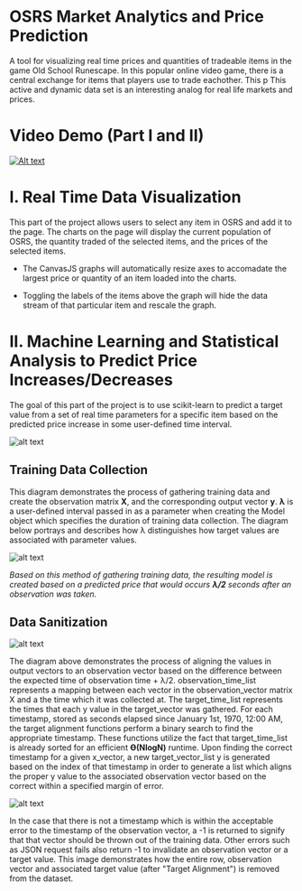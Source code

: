 OSRS Market Analytics and Price Prediction
======

A tool for visualizing real time prices and quantities of tradeable items in the game Old School Runescape. In this popular online video game, there is a central exchange for items that players use to trade eachother. This p This active and dynamic data set is an interesting analog for real life markets and prices. 


# Video Demo (Part I and II)
[![Alt text](http://i3.ytimg.com/vi/M8LtCLca1m8/maxresdefault.jpg)](https://www.youtube.com/watch?v=M8LtCLca1m8)

# I. Real Time Data Visualization

This part of the project allows users to select any item in OSRS and add it to the page. The charts on the page will display the current population of OSRS, the quantity traded of the selected items, and the prices of the selected items.

- The CanvasJS graphs will automatically resize axes to accomadate the largest price or quantity of an item loaded into the charts.

- Toggling the labels of the items above the graph will hide the data stream of that particular item and rescale the graph.


# II. Machine Learning and Statistical Analysis to Predict Price Increases/Decreases

The goal of this part of the project is to use scikit-learn to predict a target value from a set of real time parameters for a specific item based on the predicted price increase in some user-defined time interval.

![alt text](https://i.imgur.com/MKz7XpI.png)

## Training Data Collection

This diagram demonstrates the process of gathering training data and create the observation matrix **X**, and the corresponding output vector **y**. **λ** is a user-defined interval passed in as a parameter when creating the Model object which specifies the duration of training data collection. The diagram below portrays and describes how λ distinguishes how target values are associated with parameter values.

![alt text](https://i.imgur.com/N0jtXiT.png)

*Based on this method of gathering training data, the resulting model is created based on a predicted price that would occurs **λ/2** seconds after an observation was taken.*

Data Sanitization
------

![alt text](https://i.imgur.com/4PT05c6.png)

The diagram above demonstrates the process of aligning the values in output vectors to an observation vector based on the difference between the expected time of observation time + λ/2. observation_time_list represents a mapping between each vector in the observation_vector matrix X and a the time which it was collected at. The target_time_list represents the times that each y value in the target_vector was gathered. For each timestamp, stored as seconds elapsed since January 1st, 1970, 12:00 AM, the target alignment functions perform a binary search to find the appropriate timestamp. These functions utilize the fact that target_time_list is already sorted for an efficient **ϴ(NlogN)** runtime. Upon finding the correct timestamp for a given x_vector, a new target_vector_list y is generated based on the index of that timestamp in order to generate a list which aligns the proper y value to the associated observation vector based on the correct within a specified margin of error. 

![alt text](https://i.imgur.com/PfoFKUt.png)

In the case that there is not a timestamp which is within the acceptable error to the timestamp of the observation vector, a -1 is returned to signify that that vector should be thrown out of the training data. Other errors such as JSON request fails also return -1 to invalidate an observation vector or a target value. This image demonstrates how the entire row, observation vector and associated target value (after "Target Alignment") is removed from the dataset. 
